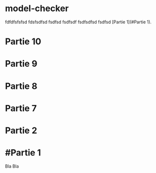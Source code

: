 # model-checker

fdfdfsfsfsd
fdsfsdfsd
fsdfsd
fsdfsdf
fsdfsdfsd
fsdfsd
[Partie 1](#Partie 1).

# Partie 10
# Partie 9
# Partie 8
# Partie 7
# Partie 2
# #Partie 1
Bla Bla
